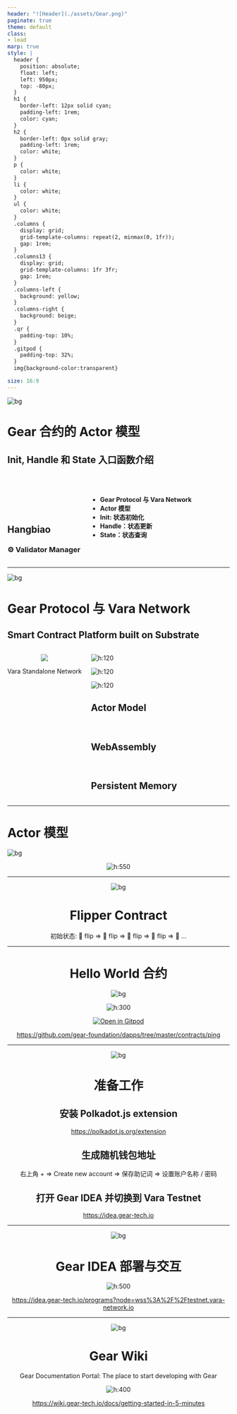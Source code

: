 ```yaml
---
header: "![Header](./assets/Gear.png)"
paginate: true
theme: default
class:
- lead
marp: true
style: |
  header {
    position: absolute;
    float: left;
    left: 950px;
    top: -80px;
  }
  h1 {
    border-left: 12px solid cyan;
    padding-left: 1rem;
    color: cyan;
  }
  h2 {
    border-left: 0px solid gray;
    padding-left: 1rem;
    color: white;
  }
  p {
    color: white;
  }
  li {
    color: white;
  }
  ul {
    color: white;
  }
  .columns {
    display: grid;
    grid-template-columns: repeat(2, minmax(0, 1fr));
    gap: 1rem;
  }
  .columns13 {
    display: grid;
    grid-template-columns: 1fr 3fr;
    gap: 1rem;
  }
  .columns-left {
    background: yellow;
  }
  .columns-right {
    background: beige;
  }
  .qr {
    padding-top: 10%;
  }
  .gitpod {
    padding-top: 32%;
  }
  img{background-color:transparent}

size: 16:9
---
```


![bg](./assets/BackgroundGearOrange.png)

<!-- _color: #FFF -->

# Gear 合约的 Actor 模型

## Init, Handle 和 State 入口函数介绍

<div class="columns">
<div>

<br/>
<br/>
<br/>
<br/>
<br/>

## Hangbiao

### ⚙️ Validator Manager

</div>
<div>

<br/>
<br/>

- **Gear Protocol 与 Vara Network**
- **Actor 模型**
- **Init: 状态初始化**
- **Handle：状态更新**
- **State：状态查询**

</div>
</div>

---

<!-- ![bg](./assets/BackgroundGearWhite.png) -->
![bg](./assets/AmbientBlack.png)

# Gear Protocol 与 Vara Network

## Smart Contract Platform built on Substrate

<div class="columns">

<div align="center">

![](https://i.imgur.com/ixxN8sf.png)

<p>Vara Standalone Network</p>

</div>

<div>

<div class="columns13">
<div>

![h:120](https://i.imgur.com/X3XbnIv.png)

![h:120](https://i.imgur.com/sOcLAOY.png)

![h:120](https://i.imgur.com/bBtZ3Zj.png)

</div>

<div>

## Actor Model

<br/>

## WebAssembly

<br/>

## Persistent Memory

</div>

</div>

</div>

</div>

---

# Actor 模型

![bg](./assets/AmbientBlack.png)

<div align="center">

![h:550](./assets/ActorModel.png)

<div/>

---

![bg](./assets/AmbientBlack.png)

# Flipper Contract

初始状态: 🌚
flip => 🌝
flip => 🌚
flip => 🌝
flip => 🌚
...

---

# Hello World 合约

![bg](./assets/AmbientBlack.png)

<div align="center">

![h:300](./assets/PingPong.png)

<div/>

[![Open in Gitpod](https://img.shields.io/badge/Open_in-Gitpod-white?logo=gitpod)](https://gitpod.io/#FOLDER=ping/https://github.com/gear-foundation/dapps)

https://github.com/gear-foundation/dapps/tree/master/contracts/ping


---


![bg](./assets/AmbientBlack.png)

# 准备工作

## 安装 Polkadot.js extension

https://polkadot.js.org/extension

## 生成随机钱包地址

右上角 + => Create new account => 保存助记词 => 设置账户名称 / 密码

## 打开 Gear IDEA 并切换到 Vara Testnet

https://idea.gear-tech.io

---


![bg](./assets/AmbientBlack.png)

# Gear IDEA 部署与交互

<div align="center">

![h:500](./assets/GearIDEA.png)

<div/>

https://idea.gear-tech.io/programs?node=wss%3A%2F%2Ftestnet.vara-network.io

---

![bg](./assets/AmbientBlack.png)

# Gear Wiki

Gear Documentation Portal: The place to start developing with Gear


<div align="center">

![h:400](./assets/GearWiki.png)

<div/>

https://wiki.gear-tech.io/docs/getting-started-in-5-minutes
